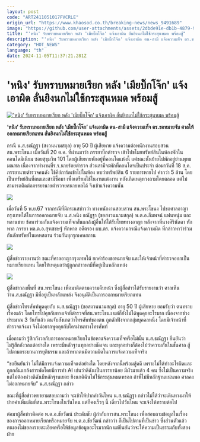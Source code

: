 ```yaml
---
layout: post
code: "ART2411051017FVCRLE"
origin_url: "https://www.khaosod.co.th/breaking-news/news_9491689"
image: "https://github.com/user-attachments/assets/2dbde91e-db1b-4879-901c-c29342986092"
title: "'หนิง' รับทราบหมายเรียก หลัง 'เมียบิ๊กโจ๊ก' แจ้งเอาผิด ลั่นยิงนกไม่ใช้กระสุนหมด พร้อมสู้"
description: "'หนิง' รับทราบหมายเรียก หลัง 'เมียบิ๊กโจ๊ก' แจ้งเอาผิด ตน-สามี แจ้งความเท็จ ตร.ขอหมายจับ ศาลให้ออกหมายเรียกแทน ลั่นยิงนกไม่ใช้กระสุนหมด พร้อมสู้"
category: "HOT_NEWS"
language: "th"
date: 2024-11-05T11:37:21.281Z
---
```


# 'หนิง' รับทราบหมายเรียก หลัง 'เมียบิ๊กโจ๊ก' แจ้งเอาผิด ลั่นยิงนกไม่ใช้กระสุนหมด พร้อมสู้

[!['หนิง' รับทราบหมายเรียก หลัง 'เมียบิ๊กโจ๊ก' แจ้งเอาผิด ลั่นยิงนกไม่ใช้กระสุนหมด พร้อมสู้](https://www.khaosod.co.th/wpapp/uploads/2024/11/ning.jpg "'หนิง' รับทราบหมายเรียก หลัง 'เมียบิ๊กโจ๊ก' แจ้งเอาผิด ลั่นยิงนกไม่ใช้กระสุนหมด พร้อมสู้")](https://www.khaosod.co.th/wpapp/uploads/2024/11/ning.jpg)

**‘หนิง’ รับทราบหมายเรียก หลัง ‘เมียบิ๊กโจ๊ก’ แจ้งเอาผิด ตน-สามี แจ้งความเท็จ ตร.ขอหมายจับ ศาลให้ออกหมายเรียกแทน ลั่นยิงนกไม่ใช้กระสุนหมด พร้อมสู้**

กรณี น.ส.ธณัฎฐา (สงวนนามสกุล) อายุ 50 ปี ผู้เสียหาย แจ้งความต่อพนักงานสอบสวน สน.พระโขนง เมื่อวันที่ 20 ต.ค. ที่ผ่านมาว่า ภรรยาบิ๊กตำรวจ เข้าไปขโมยทรัพย์สินในห้องพักในคอนโดมิเนียม ซอยสุขุมวิท 101 โดยผู้เสียหายพักอยู่ที่คอนโดแห่งนี้ แต่ขณะนั้นย้ายไปพักอยู่ย่านพุทธมณฑล เนื่องจากทำงานที่ร.ร.นายร้อยตำรวจ ส่วนสามีจะพักที่คอนโดฯเป็นประจำ ต่อมาวันที่ 18 ส.ค. ภรรยานายตำรวจคนดัง ใช้คีย์การ์ดเข้าไปในห้อง พบว่าทรัพย์สิน 6 รายการหายไป ค่ากว่า 5 ล้าน โดยเป็นทรัพย์สินที่ตนและสามีซื้อมา เพื่อเตรียมใช้ในงานแต่งงาน หลังเกิดเหตุทวงถามโดยตลอด แต่ไม่สามารถติดต่อภรรยานายตำรวจยศนายพลได้ จึงเข้าแจ้งความนั้น

[![](https://www.khaosod.co.th/wpapp/uploads/2024/11/Screenshot-2024-11-05-170615-696x415.jpg)](https://www.khaosod.co.th/wpapp/uploads/2024/11/Screenshot-2024-11-05-170615.jpg)

เมื่อวันที่ 5 พ.ย.67 จากกรณีที่มีกระแสข่าวว่า ทางพนักงานสอบสวน สน.พระโขนง ไปขอศาลอาญากรุงเทพใต้ในการออกหมายจับ น.ส.หนิง ธณัฏฐา (ขอสงวนนามสกุล) พ.ต.อ.ภีมพจน์ แฟนหนุ่ม และหลานชาย ข้อหาร่วมกันแจ้งความเท็จกลั่นแกล้งผู้อื่นให้ได้รับโทษทางอาญา หลังจากที่นางศิรินัดดา หักพาล ภรรยา พล.ต.อ.สุรเชชษฐ์ หักพาล อดีตรอง ผบ.ตร. แจ้งความกรณีแจ้งความผิด ที่กล่าวหาว่าร่วมกันลักทรัพย์ในเคหสถาน ร่วมกันบุกรุกเคหสถาน

[![](https://www.khaosod.co.th/wpapp/uploads/2024/11/S__16171128_0-696x434.jpg)](https://www.khaosod.co.th/wpapp/uploads/2024/11/S__16171128_0.jpg)

ผู้สื่อข่าวรายงานว่า ขณะที่ศาลอาญากรุงเทพใต้ ยกคำร้องขอหมายจับ และให้เจ้าหน้าที่ตำรวจออกเป็นหมายเรียกแทน โดยให้เหตุผลว่าผู้ถูกกล่าวหามีที่อยู่เป็นหลักแหล่ง

[![](https://www.khaosod.co.th/wpapp/uploads/2024/11/lakkhong-696x392.jpg)](https://www.khaosod.co.th/wpapp/uploads/2024/11/lakkhong.jpg)

ผู้สื่อข่าวลงพื้นที่ สน.พระโขนง เพื่อมาติดตามความคืบหน้า ซึ่งผู้สื่อข่าวได้รับรายงานว่า ศาลเห็นว่าน.ส.ธณัฏฐา มีที่อยู่เป็นหลักแหล่ง จึงอนุมัติเป็นการออกหมายเรียกแทน

ผู้สื่อข่าวโทรศัพท์พูดคุยกับ น.ส.ธณัฎฐา (ขอสงวนนามสกุล) อายุ 50 ปี ผู้เสียหาย ยอมรับว่า ตนทราบเรื่องแล้ว โดยโทรไปคุยกับทางเจ้าที่ตำรวจที่สน.พระโขนง แต่ก็ยังไม่ได้พูดคุยอะไรมาก เนื่องจากช่วงประมาณ 3 วันที่แล้ว ตนจับสังเกตว่าโทรศัพท์ของตน ถูกดักฟังจากกลุ่มบุคคลหนึ่ง โดยมีเจ้าหน้าที่ตำรวจแจ้งมา จึงไม่อยากพูดคุยกับใครผ่านทางโทรศัพท์

เมื่อถามว่า รู้สึกกังวลกับการออกหมายเรียกในข้อหาแจ้งความเท็จหรือไม่นั้น น.ส.ธณัฏฐา ยืนยันว่า ไม่รู้สึกกังวลแต่อย่างใด เพราะมีหลักฐานทุกอย่างชัดเจน และทุกอย่างก็ต้องไปว่าความกันในชั้นศาล สู้ไปตามกระบวนการยุติธรรม และถ้าหากตนมีความผิดในการแจ้งความเท็จจริง

“ขอยืนยันว่า ไม่ได้มีการแจ้งความเท็จแต่อย่างใด โดยหลังจากนี้พร้อมสู้คดี เพราะไม่ได้ทำอะไรผิดและถูกกลั่นแกล้งสารพัดโดยมีการทำ AI เช่นว่าดิฉันเป็นภรรยาน้อย มีผัวมาแล้ว 4 คน ซึ่งไม่เป็นความจริง แต่ไม่ต้องห่วงดิฉันมีหลักฐานเยอะ ยิงนกดิฉันไม่ใช้กระสุนหมดหรอก ถ้าพี่ไม่มีหลักฐานแน่นพอ ศาลคงไม่ออกหมายจับ” น.ส.ธณัฎฐา กล่าว

ขณะที่ผู้สื่อข่าวพยายามสอบถามว่า จะเข้าให้ปากคำวันไหน น.ส.ธณัฎฐา กล่าวไม่ได้ว่าจะเดินทางมาให้ปากคำเพิ่มเติมที่สน.พระโขนงในวันไหน แต่ก็คงเร็วๆ นี้ เดี๋ยวไปวันไหน จะแจ้งให้ทราบต่อไป

ต่อมาผู้สื่อข่าวติดต่อ พ.ต.อ.ชัยวัฒน์ ประดับชัย ผู้กำกับการสน.พระโขนง เพื่อสอบถามข้อมูลในเรื่องของการออกหมายเรียกหรือหมายจับ พ.ต.อ.ชัยวัฒน์ กล่าวว่า ก็เป็นไปตามที่เป็นข่าว ซึ่งส่วนตัวแล้วตนเองไม่ขอลงรายละเอียดหรือให้ข้อมูลข้อมูลอะไรมากนัก แต่ยืนยันว่าจะให้ความเป็นธรรมกับทั้งสองฝ่าย